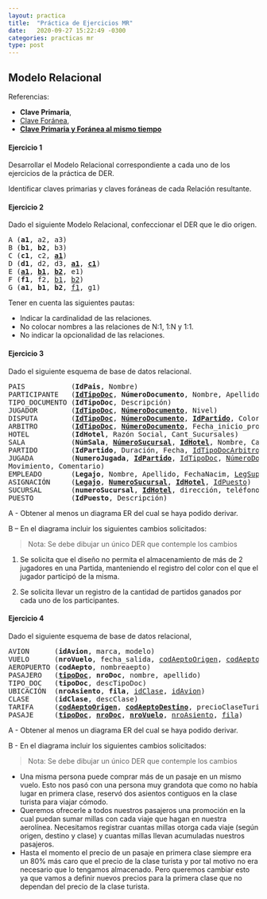 ```yaml
---
layout: practica
title:  "Práctica de Ejercicios MR"
date:   2020-09-27 15:22:49 -0300
categories: practicas mr
type: post
---
```


## Modelo Relacional

Referencias:

* <b>Clave Primaria​</b>, 
* <u>Clave Foránea</u>, 
* <b><u>Clave Primaria y Foránea al mismo tiempo</u></b>

#### Ejercicio 1

Desarrollar el Modelo Relacional correspondiente a cada uno de los ejercicios de la práctica de DER.

Identificar claves primarias y claves foráneas de cada Relación resultante.

#### Ejercicio 2

Dado el siguiente Modelo Relacional, confeccionar el DER que le dio origen.

<pre>
A (<b>a1</b>​, a2, a3)
B (<b>b1</b>, <b>b2</b>​, b3)
C (<b>c1</b>​, c2, <b><u>​a1​​</u></b>)
D (<b>d1</b>​, d2, d3, <b><u>​a1</u>​</b>, <b><u>​c1​​</u></b>)
E (<b><u>​a1​</u></b>, <b><u>​b1​</u></b>, <b><u>​b2​​</u></b>, e1)
F (<b>f1</b>​, f2, <u>b1</u>, <u>b2</u>)
G (<b>a1</b>, <b>b1</b>, <b>b2</b>​, <u>f1</u>, g1)
</pre>

Tener en cuenta las siguientes pautas:

* Indicar la cardinalidad de las relaciones.
* No colocar nombres a las relaciones de N:1, 1:N y 1:1.
* No indicar la opcionalidad de las relaciones.

#### Ejercicio 3

​Dado el siguiente esquema de base de datos relacional.

<pre>
PAIS           (<b>IdPais</b>​, Nombre)
PARTICIPANTE   (<u><b>IdTipoDoc​</b></u>, <b>NúmeroDocumento​</b>, Nombre, Apellido, Dirección, Teléfono, <u>IdPais</u>, <u>IdHotel</u>, <u>NumeroSucursal</u>, TipoParticipante)
TIPO_DOCUMENTO (<b>IdTipoDoc​</b>, Descripción)
JUGADOR        (<u><b>IdTipoDoc​</b></u>, <u><b>​NúmeroDocumento​</b></u>, Nivel)
DISPUTA        (<u><b>IdTipoDoc​</b></u>, <u><b>​NúmeroDocumento​</b></u>, <u><b>​IdPartido​</b></u>, Color)
ARBITRO        (<u><b>IdTipoDoc​</b></u>, <u><b>​NúmeroDocumento​</b></u>, Fecha_inicio_profesional)
HOTEL          (<b>IdHotel​</b>, Razón Social, Cant_Sucursales)
SALA           (<b>NúmSala​</b>, <u><b>NúmeroSucursal</b></u>, <u><b>IdHotel​</b></u>, Nombre, CantAsientos)
PARTIDO        (<b>IdPartido​</b>, Duración, Fecha, <u>IdTipoDocArbitro</u>, <u>númeroDocumentoArbitro</u>, <u>NúmeroSala</u>, <u>NúmeroSucursal</u>, <u>IdHotel</u>)
JUGADA         (<b>NumeroJugada​</b>, <u><b>IdPartido​</b></u>, <u>IdTipoDoc</u>, <u>NúmeroDocumento</u>,
Movimiento, Comentario)
EMPLEADO       (<b>Legajo​</b>, Nombre, Apellido, FechaNacim, <u>LegSupervisor</u>)
ASIGNACIÓN     (<u><b>Legajo​</b></u>, <u><b>​NumeroSucursal​</b></u>, <u><b>​IdHotel​</b></u>, <u>IdPuesto</u>)
SUCURSAL       (<b>numeroSucursal</b>, <b><u>​IdHotel​</u></b>, dirección, teléfono)
PUESTO         (<b>IdPuesto​</b>, Descripción)
</pre>

A - Obtener al menos un diagrama ER del cual se haya podido derivar.

B – En el diagrama incluir los siguientes cambios solicitados:

>Nota: Se debe dibujar un único DER que contemple los cambios

1. Se solicita que el diseño no permita el almacenamiento de más de 2 jugadores
en una Partida, manteniendo el registro del color con el que el jugador participó
de la misma.

1. Se solicita llevar un registro de la cantidad de partidos ganados por cada
uno de los participantes.

#### Ejercicio 4

Dado el siguiente esquema de base de datos relacional, 

<pre>
AVION      (<b>idAvion</b>, marca, modelo)
VUELO      (<b>nroVuelo</b>, fecha_salida, <u>codAeptoOrigen</u>, <u>codAeptoDestino</u>, <u>idAvion</u>)
AEROPUERTO (<b>codAepto</b>, nombreaepto)
PASAJERO   (<u><b>tipoDoc</b></u>, <b>nroDoc</b>, nombre, apellido)
TIPO_DOC   (<b>tipoDoc</b>, descTipoDoc)
UBICACIÓN  (<b>nroAsiento</b>, <b>fila</b>, <u>idClase</u>, <u>idAvion</u>)
CLASE      (<b>idClase</b>, descClase)
TARIFA     (<b><u>codAeptoOrigen</u></b>, <b><u>codAeptoDestino</u></b>, precioClaseTurista, <u>fechaDesde</u>, fechaHasta)
PASAJE     (<b><u>tipoDoc</u></b>, <b><u>nroDoc</u></b>, <b><u>nroVuelo</u></b>, <u>nroAsiento</u>, <u>fila</u>)
</pre>

A - Obtener al menos un diagrama ER del cual se haya podido derivar.

B - En el diagrama incluir los siguientes cambios solicitados:

>Nota: Se debe dibujar un único DER que contemple los cambios

* Una misma persona puede comprar más de un pasaje en un mismo vuelo. Esto nos pasó con una persona muy grandota que como no había lugar en primera clase, reservó dos asientos contiguos en la clase turista para viajar cómodo.
* Queremos ofrecerle a todos nuestros pasajeros una promoción en la cual puedan sumar millas con cada viaje que hagan en nuestra aerolínea. Necesitamos registrar cuantas millas otorga cada viaje (según origen, destino y clase) y cuantas millas llevan acumuladas nuestros pasajeros.
* Hasta el momento el precio de un pasaje en primera clase siempre era un 80% más caro que el precio de la clase turista y por tal motivo no era necesario que lo tengamos almacenado. Pero queremos cambiar esto ya que vamos a definir nuevos precios para la primera clase que no dependan del precio de la clase turista.

